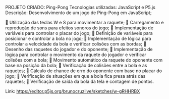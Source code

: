 PROJETO CRIADO: Ping-Pong
Tecnologias utilizadas: JavaScript e P5.js
Descrição: Desenvolvimento de um jogo de Ping-Pong em JavaScript;

	Utilização das teclas W e S para movimentar a raquete;
	Carregamento e reprodução de sons para efeitos sonoros do jogo;
	Implementação de variáveis para controlar o placar do jogo;
	Definição de variáveis para posicionar e controlar a bola no jogo;
	Implementação de lógica para controlar a velocidade da bola e verificar colisões com as bordas;
	Desenho das raquetes do jogador e do oponente;
	Implementação de lógica para controlar o movimento da raquete do jogador e verificar colisões com a bola;
	Movimento automático da raquete do oponente com base na posição da bola;
	Verificação de colisões entre a bola e as raquetes;
	Cálculo de chance de erro do oponente com base no placar do jogo;
	Verificação de situações em que a bola fica presa atrás das raquetes;
	Verificação de saída da bola da tela e contagem de pontos.


Link: https://editor.p5js.org/brunocruzlive/sketches/w-gRHHRBX
